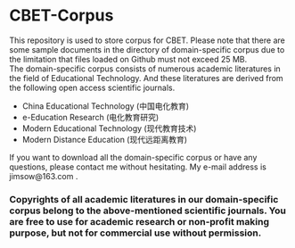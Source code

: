 # CBET-Corpus
This repository is used to store corpus for CBET. Please note that there are some sample documents in the directory of domain-specific corpus due to the limitation that files loaded on Github must not exceed 25 MB. <br />
The domain-specific corpus consists of numerous academic literatures in the field of Educational Technology. And these literatures are derived from the following open access scientific journals. <br />
<ul>
    <li>China Educational Technology (中国电化教育) <br /></li>
    <li>e-Education Research (电化教育研究) <br /></li>
    <li>Modern Educational Technology (现代教育技术) <br /></li>
    <li>Modern Distance Education (现代远距离教育) <br /></li>
 </ul>
If you want to download all the domain-specific corpus or have any questions, please contact me without hesitating. My e-mail address is <a> jimsow@163.com </a>. <br />

<h3>Copyrights of all academic literatures in our domain-specific corpus belong to the above-mentioned scientific journals. You are free to use for academic research or non-profit making purpose, but not for commercial use without permission.</h3>
